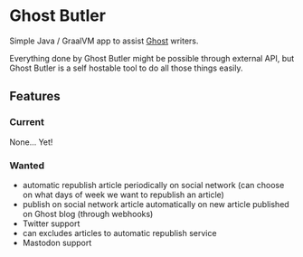 # Ghost Butler

Simple Java / GraalVM app to assist [Ghost](https://github.com/TryGhost/Ghost) writers.

Everything done by Ghost Butler might be possible through external API, but Ghost Butler is a self hostable tool to do all those things easily.

## Features

### Current

None... Yet!

### Wanted

- automatic republish article periodically on social network (can choose on what days of week we want to republish an article)
- publish on social network article automatically on new article published on Ghost blog (through webhooks)
- Twitter support
- can excludes articles to automatic republish service
- Mastodon support